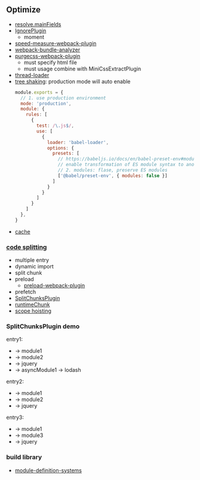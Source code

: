 ## Optimize

* [resolve.mainFields](https://webpack.js.org/configuration/resolve/#resolvemainfields)
* [IgnorePlugin](https://webpack.js.org/plugins/ignore-plugin/)
  * moment
* [speed-measure-webpack-plugin](https://github.com/stephencookdev/speed-measure-webpack-plugin)
* [webpack-bundle-analyzer](https://github.com/webpack-contrib/webpack-bundle-analyzer)
* [purgecss-webpack-plugin](https://github.com/FullHuman/purgecss/tree/main/packages/purgecss-webpack-plugin)
  * must specify html file
  * must usage combine with MiniCssExtractPlugin
* [thread-loader](https://github.com/webpack-contrib/thread-loader)
* [tree shaking](https://webpack.js.org/guides/tree-shaking/): production mode will auto enable
  ```js
  module.exports = {
    // 1. use production environment
    mode: 'production',
    module: {
      rules: [
        {
          test: /\.js$/,
          use: [
            {
              loader: 'babel-loader',
              options: {
                presets: [
                  // https://babeljs.io/docs/en/babel-preset-env#modules
                  // enable transformation of ES module syntax to another module type  
                  // 2. modules: flase, preserve ES modules
                  ['@babel/preset-env', { modules: false }]
                ]
              }
            }
          ]
        }
      ]
    },
  }
  ```
* [cache](https://webpack.js.org/configuration/cache/)

### [code splitting](https://webpack.js.org/guides/code-splitting/)

* multiple entry
* dynamic import
* split chunk
* preload
  * [preload-webpack-plugin](https://github.com/vuejs/preload-webpack-plugin)
* prefetch
* [SplitChunksPlugin](https://webpack.js.org/plugins/split-chunks-plugin/)
* [runtimeChunk](https://webpack.js.org/configuration/optimization/#optimizationruntimechunk)
* [scope hoisting](https://webpack.js.org/plugins/module-concatenation-plugin/)

### SplitChunksPlugin demo

entry1:
* -> module1
* -> module2
* -> jquery
* -> asyncModule1 -> lodash

entry2:
* -> module1
* -> module2
* -> jquery

entry3:
* -> module1
* -> module3
* -> jquery

### build library
* [module-definition-systems](https://webpack.js.org/configuration/output/#module-definition-systems)
